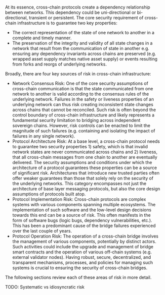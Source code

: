 At its essence, cross-chain protocols create a dependency relationship between networks. This dependency could be uni-directional or bi-directional, transient or persistent. The core security requirement of cross-chain infrastructure is to guarantee two key properties:

* The correct representation of the state of one network to another in a complete and timely manner.
* The preservation of the integrity and validity of all state changes in a network that result from the communication of state in another e.g. ensuring any dependency invariants across chains are preserved (e.g. wrapped asset supply matches native asset supply) or events resulting from forks and reorgs of underlying networks.

Broadly, there are four key sources of risk in cross-chain infrastructure:

* Network Consensus Risk: One of the core security assumptions of cross-chain communication is that the state communicated from one network to another is valid according to the consensus rules of the underlying network. Failures in the safety or liveness properties of an underlying network can thus risk creating inconsistent state changes across chains that cannot be reconciled. Such risk is often beyond the control boundary of cross-chain infrastructure and likely represents a fundamental security limitation to bridging across independent sovereign chains. However, risk controls can be enacted to limit the magnitude of such failures (e.g. containing and isolating the impact of failures in any single network).
* Protocol Architecture Risk: At a base level, a cross-chain protocol needs to guarantee two security properties 1) safety, which is that invalid network states are never communicated across chains and 2) liveness, that all cross-chain messages from one chain to another are eventually delivered. The security assumptions and conditions under which the architecture of a protocol guarantees these properties can be a source of significant risk. Architectures that introduce new trusted parties often offer weaker guarantees than those that solely rely on the security of the underlying networks. This category encompasses not just the architecture of base layer messaging protocols, but also the core design assumptions of protocols built atop.
* Protocol Implementation Risk: Cross-chain protocols are complex systems with various components spanning multiple ecosystems. The implementation of such software and the low-level design decisions towards this end can be a source of risk. This often manifests in the form of software bugs (logic bugs, dependency vulnerabilities, etc.). This has been a predominant cause of the bridge failures experienced over the last couple of years.
* Protocol Operation Risk: The operation of a cross-chain bridge involves the management of various components, potentially by distinct actors. Such activities could include the upgrade and management of bridge smart contracts and the operation of various off-chain systems (e.g. external validator nodes). Having robust, secure, decentralized, and transparent mechanisms, processes, and policies for managing such systems is crucial to ensuring the security of cross-chain bridges.

The following sections review each of these areas of risk in more detail.

TODO: Systematic vs idiosyncratic risk
